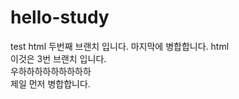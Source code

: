 # hello-study
test
html 두번째 브랜치 입니다. 마지막에 병합합니다.
html
<br>
이것은 3번 브랜치 입니다.
<br>
우하하하하하하하하하
<br>
제일 먼저 병합합니다.

